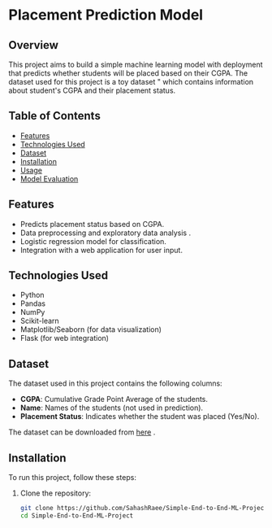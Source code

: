 # Placement Prediction Model

## Overview
This project aims to build a simple machine learning model with deployment  that predicts whether students will be placed based on their CGPA. The dataset used for this project is a toy dataset " which contains information about student's CGPA and their placement status.

## Table of Contents
- [Features](#features)
- [Technologies Used](#technologies-used)
- [Dataset](#dataset)
- [Installation](#installation)
- [Usage](#usage)
- [Model Evaluation](#model-evaluation)


## Features
- Predicts placement status based on CGPA.
- Data preprocessing and exploratory data analysis .
- Logistic regression model for classification.
- Integration with a web application for user input.

## Technologies Used
- Python
- Pandas
- NumPy
- Scikit-learn
- Matplotlib/Seaborn (for data visualization)
- Flask (for web integration)

## Dataset
The dataset used in this project contains the following columns:
- **CGPA**: Cumulative Grade Point Average of the students.
- **Name**: Names of the students (not used in prediction).
- **Placement Status**: Indicates whether the student was placed (Yes/No).

The dataset can be downloaded from [here](https://github.com/SahashRaee/Simple-End-to-End-ML-Project/blob/main/placement.csv) .

## Installation
To run this project, follow these steps:

1. Clone the repository:
   ```bash
   git clone https://github.com/SahashRaee/Simple-End-to-End-ML-Project.git
   cd Simple-End-to-End-ML-Project
